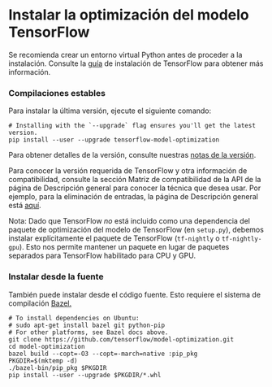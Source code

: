 # Instalar la optimización del modelo TensorFlow

Se recomienda crear un entorno virtual Python antes de proceder a la instalación. Consulte la [guía](https://www.tensorflow.org/install/pip#2.-create-a-virtual-environment-recommended) de instalación de TensorFlow para obtener más información.

### Compilaciones estables

Para instalar la última versión, ejecute el siguiente comando:

```shell
# Installing with the `--upgrade` flag ensures you'll get the latest version.
pip install --user --upgrade tensorflow-model-optimization
```

Para obtener detalles de la versión, consulte nuestras [notas de la versión](https://github.com/tensorflow/model-optimization/releases).

Para conocer la versión requerida de TensorFlow y otra información de compatibilidad, consulte la sección Matriz de compatibilidad de la API de la página de Descripción general para conocer la técnica que desea usar. Por ejemplo, para la eliminación de entradas, la página de Descripción general está [aquí](https://www.tensorflow.org/model_optimization/guide/pruning).

Nota: Dado que TensorFlow *no* está incluido como una dependencia del paquete de optimización del modelo de TensorFlow (en `setup.py`), debemos instalar explícitamente el paquete de TensorFlow (`tf-nightly` o `tf-nightly-gpu`). Esto nos permite mantener un paquete en lugar de paquetes separados para TensorFlow habilitado para CPU y GPU.

### Instalar desde la fuente

También puede instalar desde el código fuente. Esto requiere el sistema de compilación [Bazel.](https://bazel.build/)

```shell
# To install dependencies on Ubuntu:
# sudo apt-get install bazel git python-pip
# For other platforms, see Bazel docs above.
git clone https://github.com/tensorflow/model-optimization.git
cd model-optimization
bazel build --copt=-O3 --copt=-march=native :pip_pkg
PKGDIR=$(mktemp -d)
./bazel-bin/pip_pkg $PKGDIR
pip install --user --upgrade $PKGDIR/*.whl
```
